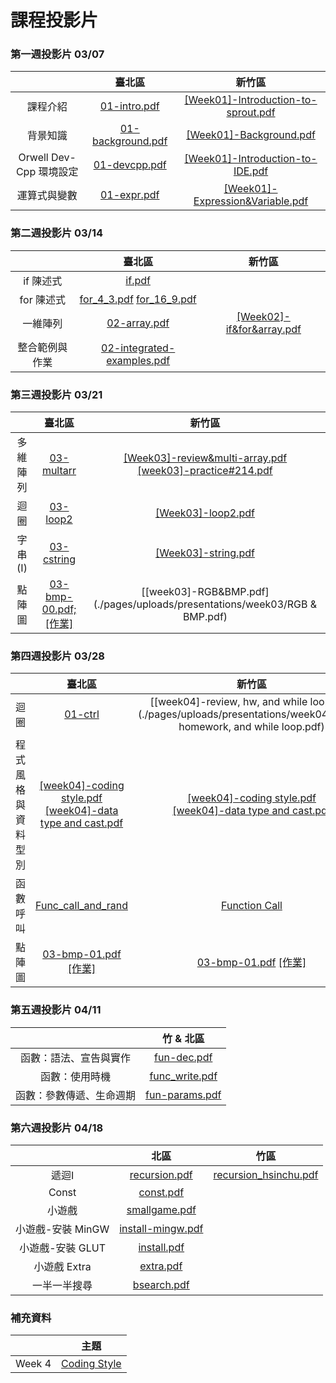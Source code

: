 # 課程投影片

### 第一週投影片 03/07

|    |臺北區| 新竹區|
|:---:|:---:|:---:|
| 課程介紹 | [01-intro.pdf](./pages/uploads/presentations/week01/01-intro.pdf) | [[Week01]-Introduction-to-sprout.pdf](./pages/uploads/presentations/week01/[Sprout][2015][Week01]-Introduction-to-sprout.pdf) |
| 背景知識 | [01-background.pdf](./pages/uploads/presentations/week01/01-background.pdf) | [[Week01]-Background.pdf](./pages/uploads/presentations/week01/[Sprout][2015][Week01]-Background.pdf) |
| Orwell Dev-Cpp 環境設定 | [01-devcpp.pdf](./pages/uploads/presentations/week01/01-devcpp.pdf) | [[Week01]-Introduction-to-IDE.pdf](./pages/uploads/presentations/week01/[Sprout][2015][Week01]-Introduction-to-IDE.pdf) |
| 運算式與變數 | [01-expr.pdf](./pages/uploads/presentations/week01/01-expr.pdf) | [[Week01]-Expression&Variable.pdf](./pages/uploads/presentations/week01/[Sprout][2015][Week01]-Expression&Variable.pdf) |


### 第二週投影片 03/14

|               | 臺北區         | 新竹區  |
| :-------------: |:-------------:| :-----:|
| if 陳述式      | [if.pdf](./pages/uploads/presentations/week02/if.pdf) |    |
| for 陳述式     | [for_4_3.pdf](./pages/uploads/presentations/week02/for_4_3.pdf) [for_16_9.pdf](./pages/uploads/presentations/week02/for_16_9.pdf)      |     |
| 一維陣列 |  [02-array.pdf](./pages/uploads/presentations/week02/02-array.pdf)      |[[Week02]-if&for&array.pdf](./pages/uploads/presentations/week02/Hsinchu0314.pdf)|
|整合範例與作業|[02-integrated-examples.pdf](./pages/uploads/presentations/week02/02-integrated-examples.pdf)| &nbsp; |


### 第三週投影片 03/21

|               | 臺北區        | 新竹區 |
|:-------------:|:-------------:|:------:|
| 多維陣列|[03-multarr](./pages/uploads/presentations/week03/multarr/slides.html) |[[Week03]-review&multi-array.pdf](./pages/uploads/presentations/week03/0321hw&review&multi-array.pdf)<br>[[week03]-practice#214.pdf](./pages/uploads/presentations/week03/214landmine.pdf) |
| 迴圈 | [03-loop2](./pages/uploads/presentations/week03/loop2/slides.html) |[[Week03]-loop2.pdf](./pages/uploads/presentations/week03/0321loop.pdf)|
| 字串(I) | [03-cstring](./pages/uploads/presentations/week03/cstring/slides.html) |[[Week03]-string.pdf](./pages/uploads/presentations/week03/0321string.pdf) |
| 點陣圖 | [03-bmp-00.pdf;](./pages/uploads/presentations/week03/03-bmp-00.pdf) [[作業]](http://tw-csie-sprout.github.io/programming15spring/#!homework.md#點陣圖_%28第一階段%29) | [[week03]-RGB&BMP.pdf](./pages/uploads/presentations/week03/RGB & BMP.pdf)  |


### 第四週投影片 03/28
|               | 臺北區        | 新竹區 |
|:-------------:|:-------------:|:------:|
| 迴圈 | [01-ctrl](./pages/uploads/presentations/week04/loop2/slides.html)|[[week04]-review, hw, and while loop.pdf](./pages/uploads/presentations/week04/review, homework, and while loop.pdf)|
| 程式風格與資料型別 | [[week04]-coding style.pdf](./pages/uploads/presentations/week04/CodingStyle.pdf)<br>[[week04]-data type and cast.pdf](./pages/uploads/presentations/week04/Data-type-cast.pdf) |[[week04]-coding style.pdf](./pages/uploads/presentations/week04/CodingStyle.pdf)<br>[[week04]-data type and cast.pdf](./pages/uploads/presentations/week04/Data-type-cast.pdf)
| 函數呼叫 | [Func_call_and_rand](./pages/uploads/presentations/week04/function_call_north.pdf)| [Function Call](./pages/uploads/presentations/week04/Function-call.pdf) |
| 點陣圖 | [03-bmp-01.pdf](./pages/uploads/presentations/week04/03-bmp-01.pdf) [[作業]](http://tw-csie-sprout.github.io/programming15spring/#!homework.md#點陣圖_%28第一階段%29) | [03-bmp-01.pdf](./pages/uploads/presentations/week04/03-bmp-01.pdf) [[作業]](http://tw-csie-sprout.github.io/programming15spring/#!homework.md#點陣圖_%28第一階段%29) |

### 第五週投影片 04/11

|               |   竹 & 北區   |
|:-------------:|:-------------:|
| 函數：語法、宣告與實作 | [fun-dec.pdf](./pages/uploads/presentations/week05/fun-dec.pdf) |
| 函數：使用時機 | [func_write.pdf](./pages/uploads/presentations/week05/func_write.pdf) |
| 函數：參數傳遞、生命週期 | [fun-params.pdf](./pages/uploads/presentations/week05/fun-params.pdf) |

### 第六週投影片 04/18

|               |   北區   | 竹區 |
|:-------------:|:-------------:|:----:|
| 遞迴I | [recursion.pdf](./pages/uploads/presentations/week06/recursion.pdf) | [recursion_hsinchu.pdf](./pages/uploads/presentations/week06/recursion_hsinchu.pdf) |
| Const | [const.pdf](./pages/uploads/presentations/week06/const.pdf) | |
| 小遊戲 | [smallgame.pdf](./pages/uploads/presentations/week06/smallgame.pdf) | |
| 小遊戲-安裝 MinGW | [install-mingw.pdf](./pages/uploads/presentations/week06/install-mingw.pdf) | |
| 小遊戲-安裝 GLUT | [install.pdf](./pages/uploads/presentations/week06/install.pdf) | |
| 小遊戲 Extra | [extra.pdf](./pages/uploads/presentations/week06/extra.pdf) | |
| 一半一半搜尋 | [bsearch.pdf](./pages/uploads/presentations/week06/bsearch.pdf) | |

### 補充資料
|           | 主題 |
|:---------:|:----:|
| Week 4    | [Coding Style](./pages/uploads/presentations/other/codingstyle.pdf) |
